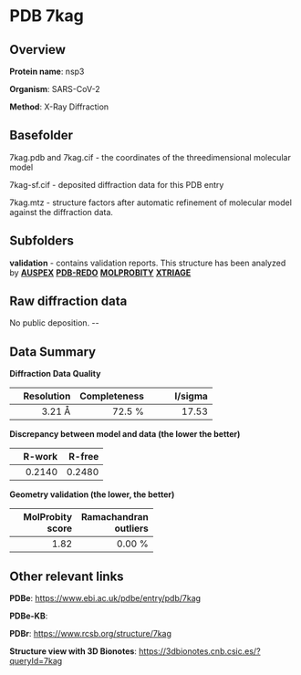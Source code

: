 # PDB 7kag

## Overview

**Protein name**: nsp3

**Organism**: SARS-CoV-2

**Method**: X-Ray Diffraction



## Basefolder

7kag.pdb and 7kag.cif - the coordinates of the threedimensional molecular model

7kag-sf.cif - deposited diffraction data for this PDB entry

7kag.mtz - structure factors after automatic refinement of molecular model against the diffraction data.

## Subfolders





**validation** - contains validation reports. This structure has been analyzed by [**AUSPEX**](https://github.com/thorn-lab/coronavirus_structural_task_force/tree/master/pdb/nsp3/SARS-CoV-2/7kag/validation/auspex) [**PDB-REDO**](https://github.com/thorn-lab/coronavirus_structural_task_force/tree/master/pdb/nsp3/SARS-CoV-2/7kag/validation/pdb-redo) [**MOLPROBITY**](https://github.com/thorn-lab/coronavirus_structural_task_force/tree/master/pdb/nsp3/SARS-CoV-2/7kag/validation/molprobity) [**XTRIAGE**](https://github.com/thorn-lab/coronavirus_structural_task_force/blob/master/pdb/nsp3/SARS-CoV-2/7kag/validation/Xtriage_output.log)  



## Raw diffraction data

No public deposition. --<br> 

## Data Summary
**Diffraction Data Quality**

|   | Resolution | Completeness| I/sigma |
|---|-------------:|----------------:|--------------:|
|   |3.21 Å|72.5  %|<img width=50/>17.53|

**Discrepancy between model and data (the lower the better)**

|   | **R-work**| **R-free**   
|---|-------------:|----------------:|           
||  0.2140|  0.2480|

**Geometry validation (the lower, the better)**

|   |**MolProbity<br>score**| **Ramachandran<br>outliers** 
|---|-------------:|----------------:|
||  1.82|  0.00 %|

 

 



## Other relevant links 
**PDBe**:  https://www.ebi.ac.uk/pdbe/entry/pdb/7kag

**PDBe-KB**:  
 
**PDBr**: https://www.rcsb.org/structure/7kag 

**Structure view with 3D Bionotes**: https://3dbionotes.cnb.csic.es/?queryId=7kag

